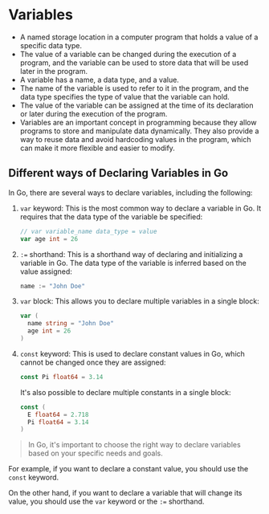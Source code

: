 # Variables

- A named storage location in a computer program that holds a value of a specific data type.
- The value of a variable can be changed during the execution of a program, and the variable can be used to store data that will be used later in the program.
- A variable has a name, a data type, and a value.
- The name of the variable is used to refer to it in the program, and the data type specifies the type of value that the variable can hold.
- The value of the variable can be assigned at the time of its declaration or later during the execution of the program.
- Variables are an important concept in programming because they allow programs to store and manipulate data dynamically. They also provide a way to reuse data and avoid hardcoding values in the program, which can make it more flexible and easier to modify.

## Different ways of Declaring Variables in Go
In Go, there are several ways to declare variables, including the following:

1. `var` keyword: This is the most common way to declare a variable in Go. It requires that the data type of the variable be specified:
    
    ```go
    // var variable_name data_type = value 
    var age int = 26
    ```
    
2. `:=` shorthand: This is a shorthand way of declaring and initializing a variable in Go. The data type of the variable is inferred based on the value assigned:
    
    ```go
    name := "John Doe"
    ```
    
3. `var` block: This allows you to declare multiple variables in a single block:
    
    ```go
    var (
      name string = "John Doe"
      age int = 26
    )
    ```
    

4. `const` keyword: This is used to declare constant values in Go, which cannot be changed once they are assigned:
    
    ```go
    const Pi float64 = 3.14
    ```
    
    It's also possible to declare multiple constants in a single block:
    
    ```go
    const (
      E float64 = 2.718
      Pi float64 = 3.14
    )
    ```
    

> In Go, it's important to choose the right way to declare variables based on your specific needs and goals. 

For example, if you want to declare a constant value, you should use the `const` keyword. 

On the other hand, if you want to declare a variable that will change its value, you should use the `var` keyword or the `:=` shorthand.